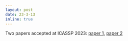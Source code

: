 ```yaml
---
layout: post
date: 23-3-13
inline: true
---
```

Two papers accepted at ICASSP 2023: [paper 1](https://arxiv.org/pdf/2206.04769.pdf), [paper 2](https://www.microsoft.com/en-us/research/uploads/prod/2023/03/ICASSP_2023_Multiview_Learning_Speech_Emotion_Recognition.pdf)
